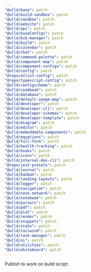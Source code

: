 ```yaml
---
"@ulld/base": patch
"@ulld/build-sandbox": patch
"@ulld/sandbox": patch
"@ulld/website": patch
"@ulld/api": patch
"@ulld/baseConfigs": patch
"@ulld/bib-manager": patch
"@ulld/build": patch
"@ulld/calendar": patch
"@ulld/chat": patch
"@ulld/command-palette": patch
"@ulld/component-map": patch
"@ulld/component-configs": patch
"@ulld/config": patch
"@repo/eslint-config": patch
"@repo/typescript-config": patch
"@ulld/configschema": patch
"@ulld/cookbook": patch
"@ulld/database": patch
"@ulld/default-image-map": patch
"@ulld/developer": patch
"@ulld/developer-cli": patch
"@ulld/developer-schemas": patch
"@ulld/developer-template": patch
"@ulld/diagram": patch
"@ulld/editor": patch
"@ulld/embeddable-components": patch
"@ulld/equations": patch
"@ulld/full-form": patch
"@ulld/health-tracking": patch
"@ulld/hooks": patch
"@ulld/icons": patch
"@ulld/internal-dev-cli": patch
"@repo/jest-presets": patch
"@ulld/journal": patch
"@ulld/kanban": patch
"@ulld/landing-layouts": patch
"@ulld/logger": patch
"@ulld/navigation": patch
"@ulld/note-network": patch
"@ulld/notebook": patch
"@ulld/parsers": patch
"@ulld/pdf": patch
"@ulld/plot": patch
"@ulld/render": patch
"@ulld/snippets": patch
"@ulld/state": patch
"@ulld/tailwind": patch
"@ulld/task-manager": patch
"@ulld/ui": patch
"@ulld/utilities": patch
"@ulld/whiteboard": patch
---
```


Publish to work on build script.
